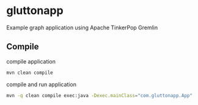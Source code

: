 # gluttonapp
Example graph application using Apache TinkerPop Gremlin

## Compile

compile application
```bash
mvn clean compile
```

compile and run application
```bash
mvn -q clean compile exec:java -Dexec.mainClass="com.gluttonapp.App"
```

